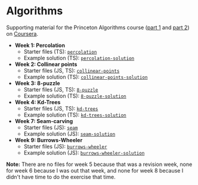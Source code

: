 # Algorithms

Supporting material for the Princeton Algorithms course ([part 1](https://www.coursera.org/learn/algorithms-part1#syllabus) and [part 2](https://www.coursera.org/learn/algorithms-part2#syllabus)) on [Coursera](https://www.coursera.org/).

-   **Week 1: Percolation**
    -   Starter files (TS): [`percolation`](https://github.com/wincent/algorithms/tree/percolation)
    -   Example solution (TS): [`percolation-solution`](https://github.com/wincent/algorithms/tree/percolation-solution)
-   **Week 2: Collinear points**
    -   Starter files (JS, TS): [`collinear-points`](https://github.com/wincent/algorithms/tree/collinear-points)
    -   Example solution (TS): [`collinear-points-solution`](https://github.com/wincent/algorithms/tree/collinear-points-solution)
-   **Week 3: 8-puzzle**
    -   Starter files (JS, TS): [`8-puzzle`](https://github.com/wincent/algorithms/tree/8-puzzle)
    -   Example solution (TS): [`8-puzzle-solution`](https://github.com/wincent/algorithms/tree/8-puzzle-solution)
-   **Week 4: Kd-Trees**
    -   Starter files (JS, TS): [`kd-trees`](https://github.com/wincent/algorithms/tree/kd-trees)
    -   Example solution (TS): [`kd-trees-solution`](https://github.com/wincent/algorithms/tree/kd-trees-solution)
-   **Week 7: Seam-carving**
    -   Starter files (JS): [`seam`](https://github.com/wincent/algorithms/tree/seam)
    -   Example solution (JS): [`seam-solution`](https://github.com/wincent/algorithms/tree/seam-solution)
-   **Week 9: Burrows-Wheeler**
    -   Starter files (JS): [`burrows-wheeler`](https://github.com/wincent/algorithms/tree/burrows-wheeler)
    -   Example solution (JS): [`burrows-wheeler-solution`](https://github.com/wincent/algorithms/tree/burrows-wheeler-solution)

**Note:** There are no files for week 5 because that was a revision week, none for week 6 because I was out that week, and none for week 8 because I didn't have time to do the exercise that time.
